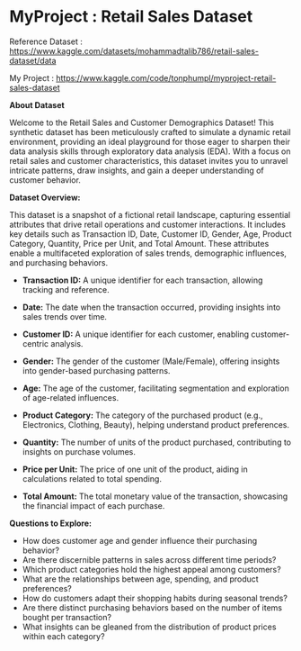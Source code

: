 # MyProject : Retail Sales Dataset

Reference Dataset : https://www.kaggle.com/datasets/mohammadtalib786/retail-sales-dataset/data

My Project : https://www.kaggle.com/code/tonphumpl/myproject-retail-sales-dataset

**About Dataset**

Welcome to the Retail Sales and Customer Demographics Dataset! This synthetic dataset has been meticulously crafted to simulate a dynamic retail environment, providing an ideal playground for those eager to sharpen their data analysis skills through exploratory data analysis (EDA). With a focus on retail sales and customer characteristics, this dataset invites you to unravel intricate patterns, draw insights, and gain a deeper understanding of customer behavior.

**Dataset Overview:**

This dataset is a snapshot of a fictional retail landscape, capturing essential attributes that drive retail operations and customer interactions. It includes key details such as Transaction ID, Date, Customer ID, Gender, Age, Product Category, Quantity, Price per Unit, and Total Amount. These attributes enable a multifaceted exploration of sales trends, demographic influences, and purchasing behaviors.

- **Transaction ID:** A unique identifier for each transaction, allowing tracking and reference.

- **Date:** The date when the transaction occurred, providing insights into sales trends over time.

- **Customer ID:** A unique identifier for each customer, enabling customer-centric analysis.

- **Gender:** The gender of the customer (Male/Female), offering insights into gender-based purchasing patterns.

- **Age:** The age of the customer, facilitating segmentation and exploration of age-related influences.

- **Product Category:** The category of the purchased product (e.g., Electronics, Clothing, Beauty), helping understand product preferences.

- **Quantity:** The number of units of the product purchased, contributing to insights on purchase volumes.

- **Price per Unit:** The price of one unit of the product, aiding in calculations related to total spending.

- **Total Amount:** The total monetary value of the transaction, showcasing the financial impact of each purchase.

**Questions to Explore:**

- How does customer age and gender influence their purchasing behavior?
- Are there discernible patterns in sales across different time periods?
- Which product categories hold the highest appeal among customers?
- What are the relationships between age, spending, and product preferences?
- How do customers adapt their shopping habits during seasonal trends?
- Are there distinct purchasing behaviors based on the number of items bought per transaction?
- What insights can be gleaned from the distribution of product prices within each category?
